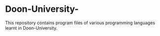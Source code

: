 # Doon-University-
This repository contains program files of various programming languages learnt in Doon-University.
